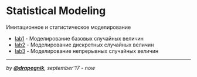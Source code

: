 # Statistical Modeling
Имитационное и статистическое моделирование

* [lab1](https://github.com/Drapegnik/bsu/tree/master/statistical-modeling/lab1) - Моделирование базовых случайных величин
* [lab2](https://github.com/Drapegnik/bsu/tree/master/statistical-modeling/lab2) - Моделирование дискретных случайных величин
* [lab3](https://github.com/Drapegnik/bsu/tree/master/statistical-modeling/lab3) - Моделирование непрерывных случайных величин
***
*by [**@drapegnik**](https://github.com/Drapegnik), september'17 - now*
